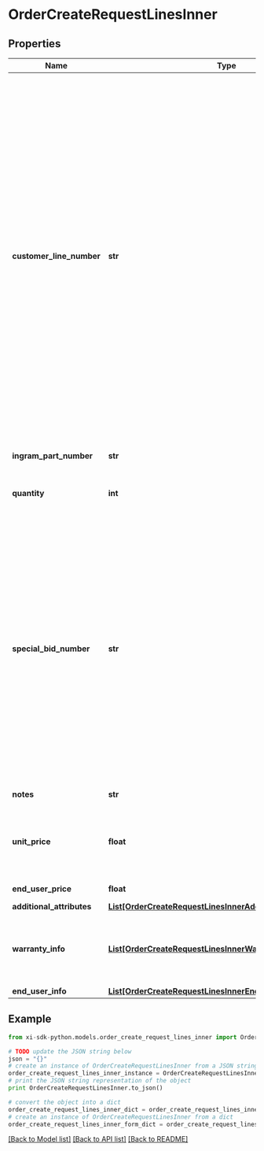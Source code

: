 # OrderCreateRequestLinesInner


## Properties

Name | Type | Description | Notes
------------ | ------------- | ------------- | -------------
**customer_line_number** | **str** | The reseller&#39;s line item number for reference in their system. The customer line number needs to be a unique numeric value between 1 and 884. In the event we receive duplicate values or alphanumeric values in the customer line number, we will re-sequence the customer line number. To prevent re-sequencing, please use a unique numeric value between 1 and 884 in the customer line number. | [optional] 
**ingram_part_number** | **str** | The unique IngramMicro part number. | [optional] 
**quantity** | **int** | The requested quantity of the line item. | [optional] 
**special_bid_number** | **str** | The line-level bid number provided to the reseller by the vendor for special pricing and discounts. Used to track the bid number in the case of split orders or where different line items have different bid numbers. Line-level bid number take precedence over header-level bid numbers. | [optional] 
**notes** | **str** | Line-level notes. | [optional] 
**unit_price** | **float** | The reseller-requested unit price for the line item. The unit price is not guaranteed. | [optional] 
**end_user_price** | **float** | The end user price. | [optional] 
**additional_attributes** | [**List[OrderCreateRequestLinesInnerAdditionalAttributesInner]**](OrderCreateRequestLinesInnerAdditionalAttributesInner.md) |  | [optional] 
**warranty_info** | [**List[OrderCreateRequestLinesInnerWarrantyInfoInner]**](OrderCreateRequestLinesInnerWarrantyInfoInner.md) | Warranty details for the line. This is required in case of warranty orders. | [optional] 
**end_user_info** | [**List[OrderCreateRequestLinesInnerEndUserInfoInner]**](OrderCreateRequestLinesInnerEndUserInfoInner.md) |  | [optional] 

## Example

```python
from xi-sdk-python.models.order_create_request_lines_inner import OrderCreateRequestLinesInner

# TODO update the JSON string below
json = "{}"
# create an instance of OrderCreateRequestLinesInner from a JSON string
order_create_request_lines_inner_instance = OrderCreateRequestLinesInner.from_json(json)
# print the JSON string representation of the object
print OrderCreateRequestLinesInner.to_json()

# convert the object into a dict
order_create_request_lines_inner_dict = order_create_request_lines_inner_instance.to_dict()
# create an instance of OrderCreateRequestLinesInner from a dict
order_create_request_lines_inner_form_dict = order_create_request_lines_inner.from_dict(order_create_request_lines_inner_dict)
```
[[Back to Model list]](../README.md#documentation-for-models) [[Back to API list]](../README.md#documentation-for-api-endpoints) [[Back to README]](../README.md)


